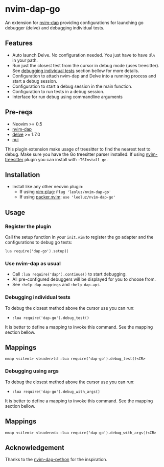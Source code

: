 # nvim-dap-go

An extension for [nvim-dap][1] providing configurations for launching go debugger (delve) and debugging individual tests.

## Features

- Auto launch Delve. No configuration needed. You just have to have `dlv` in your path.
- Run just the closest test from the cursor in debug mode (uses treesitter). See [debugging individual tests](#debugging-individual-tests) section bellow for more details.
- Configuration to attach nvim-dap and Delve into a running process and start a debug session.
- Configuration to start a debug session in the main function.
- Configuration to run tests in a debug session.
- Interface for run debug using commandline arguments

## Pre-reqs

- Neovim >= 0.5
- [nvim-dap][1]
- [delve][2] >= 1.7.0
- [nui][7]

This plugin extension make usage of treesitter to find the nearest test to debug.
Make sure you have the Go treesitter parser installed. 
If using [nvim-treesitter][3] plugin you can install with `:TSInstall go`.

## Installation

- Install like any other neovim plugin:
  - If using [vim-plug][4]: `Plug 'leoluz/nvim-dap-go'`
  - If using [packer.nvim][5]: `use 'leoluz/nvim-dap-go'`

## Usage

### Register the plugin

Call the setup function in your `init.vim` to register the go adapter and the configurations to debug go tests:

```vimL
lua require('dap-go').setup()
```

### Use nvim-dap as usual

- Call `:lua require('dap').continue()` to start debugging.
- All pre-configured debuggers will be displayed for you to choose from.
- See `:help dap-mappings` and `:help dap-api`.

### Debugging individual tests

To debug the closest method above the cursor use you can run:
- `:lua require('dap-go').debug_test()` 

It is better to define a mapping to invoke this command. See the mapping section bellow.

## Mappings

```vimL
nmap <silent> <leader>td :lua require('dap-go').debug_test()<CR>
```

### Debugging using args

To debug the closest method above the cursor use you can run:
- `:lua require('dap-go').debug_with_args()` 

It is better to define a mapping to invoke this command. See the mapping section bellow.

## Mappings

```vimL
nmap <silent> <leader>da :lua require('dap-go').debug_with_args()<CR>
```

## Acknowledgement

Thanks to the [nvim-dap-python][6] for the inspiration.

[1]: https://github.com/mfussenegger/nvim-dap
[2]: https://github.com/go-delve/delve
[3]: https://github.com/nvim-treesitter/nvim-treesitter
[4]: https://github.com/junegunn/vim-plug
[5]: https://github.com/wbthomason/packer.nvim
[6]: https://github.com/mfussenegger/nvim-dap-python
[7]: https://github.com/MunifTanjim/nui.nvim
